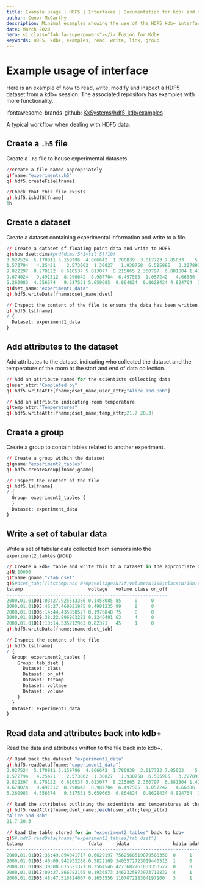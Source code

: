 ```yaml
---
title: Example usage | HDF5 | Interfaces | Documentation for kdb+ and q
author: Conor McCarthy
description: Minimal examples showing the use of the HDF5 kdb+ interface 
date: March 2020
hero: <i class="fab fa-superpowers"></i> Fusion for Kdb+
keywords: HDF5, kdb+, examples, read, write, link, group
---
```

# Example usage of interface 

Here is an example of how to read, write, modify and inspect a HDF5 dataset from a kdb+ session. The associated repository has examples with more functionality.

:fontawesome-brands-github: 
[KxSystems/hdf5-kdb/examples](https://github.com/KxSystems/hdf5-kdb/tree/master/examples)

A typical workflow when dealing with HDF5 data:

## Create a `.h5` file 

Create a `.h5` file to house experimental datasets.

```q
//create a file named appropriately
q)fname:"experiments.h5"
q).hdf5.createFile[fname]

//Check that this file exists
q).hdf5.ishdf5[fname]
1b
```

## Create a dataset 

Create a dataset containing experimental information and write to a file.

```q
// Create a dataset of floating point data and write to HDF5
q)show dset:dims#prd[dims:5*1+til 5]?10f
3.927524  5.170911 5.159796  4.066642  1.780839  3.017723 7.85033    5.347096..
1.572794   4.25421    2.573062  1.30827   1.930758  6.585985   3.227891 3.888..
9.822297  8.278122  6.610537 5.013077  8.215865 2.360797  6.881804 1.411613  ..
9.674024   9.491312  8.290642  8.987704  6.497505  1.057242   4.66386   8.425..
5.260983  4.556574   9.517531 5.659605  0.864824  0.8628434 4.824764  3.95274..
q)dset_name:"experiment1_data"
q).hdf5.writeData[fname;dset_name;dset]

// Inspect the content of the file to ensure the data has been written to file
q).hdf5.ls[fname]
/ {
  Dataset: experiment1_data
}
```


## Add attributes to the dataset 

Add attributes to the dataset indicating who collected the dataset and the temperature of the room at the start and end of data collection.


```q
// Add an attribute named for the scientists collecting data
q)user_attr:"Completed by"
q).hdf5.writeAttr[fname;dset_name;user_attr;"Alice and Bob"]

// Add an attribute indicating room temperature
q)temp_attr:"Temperatures"
q).hdf5.writeAttr[fname;dset_name;temp_attr;21.7 20.3]
```


## Create a group 

Create a group to contain tables related to another experiment.

```q
// Create a group within the dataset
q)gname:"experiment2_tables"
q).hdf5.createGroup[fname;gname]

// Inspect the content of the file
q).hdf5.ls[fname]
/ {
  Group: experiment2_tables {
  }
  Dataset: experiment_data
}
```


## Write a set of tabular data 

Write a set of tabular data collected from sensors into the `experiment2_tables` group

```q
// Create a kdb+ table and write this to a dataset in the appropriate group
q)N:10000
q)tname:gname,"/tab_dset"
q)5#dset_tab:([]tstamp:asc N?0p;voltage:N?1f;volume:N?100;class:N?10h;on_off:N?0b)
tstamp                        voltage   volume class on_off
-----------------------------------------------------------
2000.01.01D01:03:27.925513386 0.1458085 85     0     0     
2000.01.01D05:46:27.469021975 0.4981235 99     9     0     
2000.01.01D06:14:44.435858577 0.1976848 75     8     0     
2000.01.01D09:38:22.896863222 0.2246491 63     4     0     
2000.01.01D11:13:14.535212963 0.82371   45     1     0     
q).hdf5.writeData[fname;tname;dset_tab]

// Inspect the content of the file
q).hdf5.ls[fname]
/ {
  Group: experiment2_tables {
    Group: tab_dset {
      Dataset: class
      Dataset: on_off
      Dataset: tstamp
      Dataset: voltage
      Dataset: volume
    }
  }
  Dataset: experiment1_data
}
```


## Read data and attributes back into kdb+

Read the data and attributes written to the file back into kdb+.

```q
// Read back the dataset "experiment1_data"
q).hdf5.readData[fname;"experiment1_data"]
3.927524  5.170911 5.159796  4.066642  1.780839  3.017723 7.85033    5.347096..
1.572794   4.25421    2.573062  1.30827   1.930758  6.585985   3.227891 3.888..
9.822297  8.278122  6.610537 5.013077  8.215865 2.360797  6.881804 1.411613  ..
9.674024   9.491312  8.290642  8.987704  6.497505  1.057242   4.66386   8.425..
5.260983  4.556574   9.517531 5.659605  0.864824  0.8628434 4.824764  3.95274..

// Read the attributes outlining the scientists and temperatures at the time of the experiment
q).hdf5.readAttr[fname;dset_name;]each(user_attr;temp_attr)
"Alice and Bob"
21.7 20.3

// Read the table stored for in "experiment2_tables" back to kdb+
q)5#.hdf5.readData[fname;"experiment2_tables/tab_dset"]
tstamp                        fdata     jdata                hdata bdata
------------------------------------------------------------------------
2000.01.01D02:36:49.894041717 0.6629197 7562568519879588350  0     1    
2000.01.01D03:40:09.942953288 0.5822169 3403572723019440513  1     0    
2000.01.01D08:39:00.615521371 0.2564546 4273682761033353527  0     0    
2000.01.01D12:09:27.866282165 0.1936573 3462325873973710832  4     1    
2000.01.02D05:48:47.516824007 0.1653556 110707218304197100   3     1    
```

